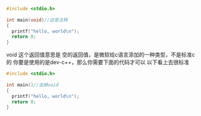 ```c
#include <stdio.h>
 
int main(void)//这是注释
{
  printf("hello, world\n");
  return 0;
}
```
void 这个返回值意思是 空的返回值，是微软给c语言添加的一种类型，不是标准c的
你要是使用的是dev-c++，那么你需要下面的代码才可以
以下看上去很标准
```c
#include <stdio.h>
 
int main()//去掉void
{
  printf("hello, world\n");
  return 0;
}
```
